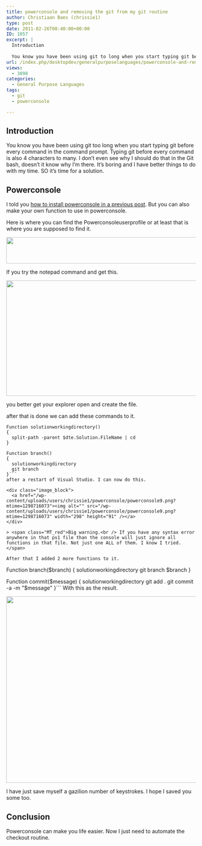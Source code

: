 ```yaml
---
title: powerconsole and removing the git from my git routine
author: Christiaan Baes (chrissie1)
type: post
date: 2011-02-26T08:40:00+00:00
ID: 1057
excerpt: |
  Introduction
  
  You know you have been using git to long when you start typing git before every command in the command prompt. Typing git before every command is also 4 characters to many. I don't even see why I should do that in the Git bash, doesn't i&hellip;
url: /index.php/desktopdev/generalpurposelanguages/powerconsole-and-removing-the-git/
views:
  - 3098
categories:
  - General Purpose Languages
tags:
  - git
  - powerconsole

---
```

## Introduction

You know you have been using git too long when you start typing git before every command in the command prompt. Typing git before every command is also 4 characters to many. I don&#8217;t even see why I should do that in the Git bash, doesn&#8217;t it know why I&#8217;m there. It&#8217;s boring and I have better things to do with my time. SO it&#8217;s time for a solution.

## Powerconsole

I told you [how to install powerconsole in a previous post][1]. But you can also make your own function to use in powerconsole. 

Here is where you can find the Powerconsoleuserprofile or at least that is where you are supposed to find it.

<div class="image_block">
  <a href="/wp-content/uploads/users/chrissie1/powerconsole/powerconsole7.png?mtime=1298715741"><img alt="" src="/wp-content/uploads/users/chrissie1/powerconsole/powerconsole7.png?mtime=1298715741" width="532" height="70" /></a>
</div>

If you try the notepad command and get this.

<div class="image_block">
  <a href="/wp-content/uploads/users/chrissie1/powerconsole/powerconsole8.png?mtime=1298715830"><img alt="" src="/wp-content/uploads/users/chrissie1/powerconsole/powerconsole8.png?mtime=1298715830" width="861" height="307" /></a>
</div>

you better get your explorer open and create the file.

after that is done we can add these commands to it.

```
Function solutionworkingdirectory()
{
  split-path -parent $dte.Solution.FileName | cd
}

Function branch()
{
  solutionworkingdirectory
  git branch
}```
after a restart of Visual Studio. I can now do this. 

<div class="image_block">
  <a href="/wp-content/uploads/users/chrissie1/powerconsole/powerconsole9.png?mtime=1298716073"><img alt="" src="/wp-content/uploads/users/chrissie1/powerconsole/powerconsole9.png?mtime=1298716073" width="298" height="91" /></a>
</div>

> <span class="MT_red">Big warning.<br /> If you have any syntax error anywhere in that ps1 file than the console will just ignore all functions in that file. Not just one ALL of them. I know I tried.</span>

After that I added 2 more functions to it.

```
Function branch($branch)
{
  solutionworkingdirectory
  git branch $branch
}

Function commit($message)
{
  solutionworkingdirectory
  git add .
  git commit -a -m "$message"
}```
With this as the result.

<div class="image_block">
  <a href="/wp-content/uploads/users/chrissie1/powerconsole/powerconsole10.png?mtime=1298716516"><img alt="" src="/wp-content/uploads/users/chrissie1/powerconsole/powerconsole10.png?mtime=1298716516" width="863" height="496" /></a>
</div>

I have just save myself a gazilion number of keystrokes. I hope I saved you some too.

## Conclusion

Powerconsole can make you life easier. Now I just need to automate the checkout routine.

 [1]: /index.php/DesktopDev/GeneralPurposeLanguages/power-console-for-visual-studio